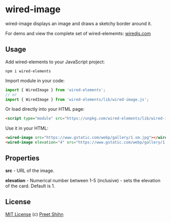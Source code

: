 # wired-image

wired-image displays an image and draws a sketchy border around it. 

For demo and view the complete set of wired-elememts: [wiredjs.com](http://wiredjs.com/)

## Usage

Add wired-elements to your JavaScript project:
```
npm i wired-elements
```

Import module in your code:

```javascript
import { WiredImage } from 'wired-elements';
// or
import { WiredImage } from 'wired-elements/lib/wired-image.js';
```

Or load directly into your HTML page:
```html
<script type="module" src="https://unpkg.com/wired-elements/lib/wired-image.js?module"></script>
```

Use it in your HTML:
```html
<wired-image src="https://www.gstatic.com/webp/gallery/1.sm.jpg"></wired-image>
<wired-image elevation="4" src="https://www.gstatic.com/webp/gallery/1.sm.jpg"></wired-image>
```

## Properties

**src** - URL of the image.

**elevation** - Numerical number between 1-5 (inclusive) - sets the elevation of the card. Default is 1.

## License
[MIT License](https://github.com/rough-stuff/wired-elements/blob/master/LICENSE) (c) [Preet Shihn](https://twitter.com/preetster)